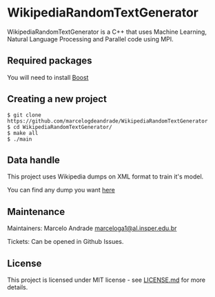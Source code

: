 # WikipediaRandomTextGenerator

WikipediaRandomTextGenerator is a C++ that uses Machine Learning, Natural Language Processing and Parallel code using MPI.

## Required packages

You will need to install [Boost](http://boost.org)

## Creating a new project

```
$ git clone https://github.com/marcelogdeandrade/WikipediaRandomTextGenerator
$ cd WikipediaRandomTextGenerator/
$ make all
$ ./main

```

## Data handle

This project uses Wikipedia dumps on XML format to train it's model. 

You can find any dump you want [here](https://dumps.wikimedia.org/)

## Maintenance

Maintainers: Marcelo Andrade <marceloga1@al.insper.edu.br>

Tickets: Can be opened in Github Issues.

## License

This project is licensed under MIT license - see [LICENSE.md](LICENSE.md) for more details.